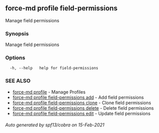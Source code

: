 ## force-md profile field-permissions

Manage field permissions

### Synopsis

Manage field permissions

### Options

```
  -h, --help   help for field-permissions
```

### SEE ALSO

* [force-md profile](force-md_profile.md)	 - Manage Profiles
* [force-md profile field-permissions add](force-md_profile_field-permissions_add.md)	 - Add field permissions
* [force-md profile field-permissions clone](force-md_profile_field-permissions_clone.md)	 - Clone field permissions
* [force-md profile field-permissions delete](force-md_profile_field-permissions_delete.md)	 - Delete field permissions
* [force-md profile field-permissions edit](force-md_profile_field-permissions_edit.md)	 - Update field permissions

###### Auto generated by spf13/cobra on 15-Feb-2021

